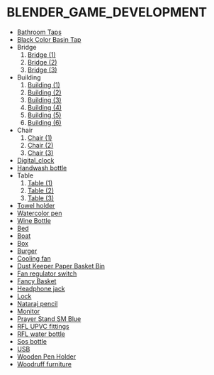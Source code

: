 # BLENDER_GAME_DEVELOPMENT
<ul>
    <li><a href="https://github.com/Tahsin000/BLENDER_GAME_DEVELOPMENT/tree/master/Bathroom%20Taps">Bathroom Taps</a></li>
    <li><a href="https://github.com/Tahsin000/BLENDER_GAME_DEVELOPMENT/tree/master/Black%20Color%20Basin%20Tap">Black Color Basin Tap</a></li>
    <li>Bridge<ol type=1>
            <li><a href="https://github.com/Tahsin000/BLENDER_GAME_DEVELOPMENT/blob/master/Bridge/Bridge%20(1).blend">Bridge (1)</a></li>
            <li><a href="https://github.com/Tahsin000/BLENDER_GAME_DEVELOPMENT/blob/master/Bridge/Bridge%20(2).blend">Bridge (2)</a></li>
            <li><a href="https://github.com/Tahsin000/BLENDER_GAME_DEVELOPMENT/blob/master/Bridge/Bridge%20(3).blend">Bridge (3)</a></li>
        </ol>
    </li>
    <li>Building<ol type=1>
            <li><a href="https://github.com/Tahsin000/BLENDER_GAME_DEVELOPMENT/blob/master/Building/Building%20(1).blend">Building (1)</a></li>
            <li><a href="https://github.com/Tahsin000/BLENDER_GAME_DEVELOPMENT/blob/master/Building/Building%20(2).blend">Building (2)</a></li>
            <li><a href="https://github.com/Tahsin000/BLENDER_GAME_DEVELOPMENT/blob/master/Building/Building%20(3).blend">Building (3)</a></li>
            <li><a href="https://github.com/Tahsin000/BLENDER_GAME_DEVELOPMENT/blob/master/Building/Building%20(4).blend">Building (4)</a></li>
            <li><a href="https://github.com/Tahsin000/BLENDER_GAME_DEVELOPMENT/blob/master/Building/Building%20(5).blend">Building (5)</a></li>
            <li><a href="https://github.com/Tahsin000/BLENDER_GAME_DEVELOPMENT/blob/master/Building/Building%20(6).blend">Building (6)</a></li>
        </ol>
    </li>
    <li>Chair<ol type=1>
            <li><a href="https://github.com/Tahsin000/BLENDER_GAME_DEVELOPMENT/blob/master/Chair/Chair%20(1).blend">Chair (1)</a></li>
            <li><a href="https://github.com/Tahsin000/BLENDER_GAME_DEVELOPMENT/blob/master/Chair/Chair%20(2).blend">Chair (2)</a></li>
            <li><a href="https://github.com/Tahsin000/BLENDER_GAME_DEVELOPMENT/blob/master/Chair/Chair%20(3).blend">Chair (3)</a></li>
        </ol>
    </li>
    <li><a href="https://github.com/Tahsin000/BLENDER_GAME_DEVELOPMENT/blob/master/Digital_clock/Digital%20Clock.blend">Digital_clock</a></li>
    <li><a href="https://github.com/Tahsin000/BLENDER_GAME_DEVELOPMENT/blob/master/Hand%20wash%20bottle/Hand%20wash%20bottle.blend">Handwash bottle</a></li>
    <li>Table<ol type=1>
            <li><a href="https://github.com/Tahsin000/BLENDER_GAME_DEVELOPMENT/blob/master/Table/Table-01.blend">Table (1)</a></li>
            <li><a href="https://github.com/Tahsin000/BLENDER_GAME_DEVELOPMENT/blob/master/Table/Table-02.blend">Table (2)</a></li>
            <li><a href="https://github.com/Tahsin000/BLENDER_GAME_DEVELOPMENT/blob/master/Table/Table-03.blend">Table (3)</a></li>
        </ol>
    </li>
    <li><a href="https://github.com/Tahsin000/BLENDER_GAME_DEVELOPMENT/blob/master/Towel%20holder/Towel%20holder.blend">Towel holder</a></li>
    <li><a href="https://github.com/Tahsin000/BLENDER_GAME_DEVELOPMENT/blob/master/Water%20color%20pen/Water%20color%20pen.blend">Watercolor pen</a></li>
    <li><a href="https://github.com/Tahsin000/BLENDER_GAME_DEVELOPMENT/blob/master/Wine%20Botol./Wine%20Botol..blend">Wine Bottle</a></li>
    <li><a href="https://github.com/Tahsin000/BLENDER_GAME_DEVELOPMENT/blob/master/Bed%20.blend">Bed</a></li>
    <li><a href="https://github.com/Tahsin000/BLENDER_GAME_DEVELOPMENT/blob/master/Boat.blend">Boat</a></li>
    <li><a href="https://github.com/Tahsin000/BLENDER_GAME_DEVELOPMENT/blob/master/Box.blend">Box</a></li>
    <li><a href="https://github.com/Tahsin000/BLENDER_GAME_DEVELOPMENT/blob/master/Burger.blend">Burger</a></li>
    <li><a href="https://github.com/Tahsin000/BLENDER_GAME_DEVELOPMENT/blob/master/Cooling%20fan.blend">Cooling fan</a></li>
    <li><a href="https://github.com/Tahsin000/BLENDER_GAME_DEVELOPMENT/blob/master/Dust%20Keeper%20Paper%20Basket%20Bin%20RFL.blend">Dust Keeper Paper Basket Bin</a></li>
    <li><a href="https://github.com/Tahsin000/BLENDER_GAME_DEVELOPMENT/blob/master/Fan%20regulator%20switch.blend">Fan regulator switch</a></li>
    <li><a href="https://github.com/Tahsin000/BLENDER_GAME_DEVELOPMENT/blob/master/Fancy%20Basket.blend">Fancy Basket</a></li>
    <li><a href="https://github.com/Tahsin000/BLENDER_GAME_DEVELOPMENT/blob/master/Headphone%20jack.blend">Headphone jack</a></li>
    <li><a href="https://github.com/Tahsin000/BLENDER_GAME_DEVELOPMENT/blob/master/Lock.blend">Lock</a></li>
    <li><a href="https://github.com/Tahsin000/BLENDER_GAME_DEVELOPMENT/blob/master/Nataraj%20pencil.blend">Nataraj pencil</a></li>
    <li><a href="https://github.com/Tahsin000/BLENDER_GAME_DEVELOPMENT/blob/master/Nonitor.blendhttps://github.com/Tahsin000/BLENDER_GAME_DEVELOPMENT/blob/master/Monitor.blend">Monitor</a></li>
    <li><a href="https://github.com/Tahsin000/BLENDER_GAME_DEVELOPMENT/blob/master/Prayer%20Stand%20SM%20Blue.blend">Prayer Stand SM Blue</a></li>
    <li><a href="https://github.com/Tahsin000/BLENDER_GAME_DEVELOPMENT/blob/master/RFL%20UPVC%20fittings.blend">RFL UPVC fittings</a></li>
    <li><a href="https://github.com/Tahsin000/BLENDER_GAME_DEVELOPMENT/blob/master/RFL%20water%20bottle.blend">RFL water bottle</a></li>
    <li><a href="https://github.com/Tahsin000/BLENDER_GAME_DEVELOPMENT/blob/master/Sos%20bottle.blend">Sos bottle</a></li>
    <li><a href="https://github.com/Tahsin000/BLENDER_GAME_DEVELOPMENT/blob/master/USB.blend">USB</a></li>
    <li><a href="https://github.com/Tahsin000/BLENDER_GAME_DEVELOPMENT/blob/master/Wooden%20Pen%20Holder.blend">Wooden Pen Holder</a></li>
    <li><a href="https://github.com/Tahsin000/BLENDER_GAME_DEVELOPMENT/blob/master/Woodruff%20furniture.blend">Woodruff furniture</a></li>
</ul>
<div><br></div>
